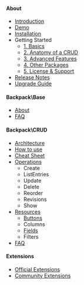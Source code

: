 #### About

- [Introduction](/docs/{{version}}/introduction)
- [Demo](/docs/{{version}}/demo)
- [Installation](/docs/{{version}}/installation)
- Getting Started
    - [1. Basics](/docs/{{version}}/getting-started-basics)
    - [2. Anatomy of a CRUD](/docs/{{version}}/getting-started-anatomy-of-a-crud)
    - [3. Advanced Features](/docs/{{version}}/getting-started-advanced-features)
    - [4. Other Packages](/docs/{{version}}/getting-started-other-packages)
    - [5. License & Support](/docs/{{version}}/getting-started-license-and-support)
- [Release Notes](/docs/{{version}}/release-notes)
- [Upgrade Guide](/docs/{{version}}/upgrade-guide)

#### Backpack\Base

- [About](/docs/{{version}}/base-about)
- [FAQ](/docs/{{version}}/base-faq)

#### Backpack\CRUD

- [Architecture](/docs/{{version}}/crud-intro)
- [How to use](/docs/{{version}}/crud-how-to-use)
- [Cheat Sheet](/docs/{{version}}/crud-cheat-sheet)
- [Operations](/docs/{{version}}/crud-operations)
    + Create
    + ListEntries
    + Update
    + Delete
    + Reorder
    + Revisions
    + Show
- [Resources](/docs/{{version}}/crud-resources)
    + [Buttons](/docs/{{version}}/crud-buttons)
    + Columns
    + [Fields](/docs/{{version}}/crud-fields)
    + Filters
- [FAQ](/docs/{{version}}/crud-faq)


#### Extensions

- [Official Extensions](/docs/{{version}}/extensions-official)
- [Community Extensions](/docs/{{version}}/extensions-community)
